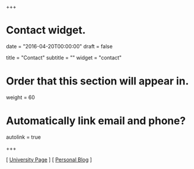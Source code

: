 +++
# Contact widget.

date = "2016-04-20T00:00:00"
draft = false

title = "Contact"
subtitle = ""
widget = "contact"

# Order that this section will appear in.
weight = 60

# Automatically link email and phone?
autolink = true

+++

[ [University Page](http://www.rug.nl/staff/m.f.lungu/) ]
[ [Personal Blog](http://mir.lu) ]




